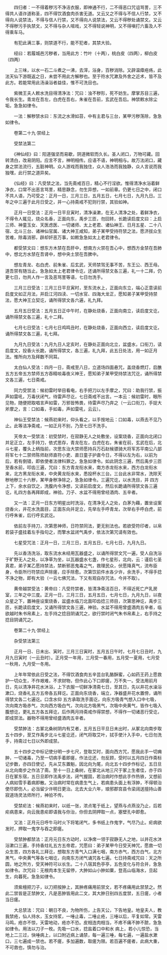 <!-- { "loadSidebar": true } -->
　　四归者：一不得着秽污不净洁衣服，即神通不行，二不得恶口咒诅骂詈，三不得共人语诈道称圣，四不得饮酒食肉杀害无道。又云又之不得与不信人行禁，又不得向人说禁法，不得与信人行禁，又不得向人说禁法，又云不得秽处诵禁文。又云不得秽污手执禁文，又不得与杂人喧戏，又不得轻说神明，又不得嗔打六畜及人不得乘车马。

　　有犯此满三事，则禁道不行，能不犯者，其禁大验。

　　经曰：若履城邑污秽者，当用此方：竹叶（十两），桃白皮（四两），柳白皮（四两）

　　上三味，以水一石二斗煮之一沸，去滓，浴身，百秽消除。又辟温瘴疮疡，此法天仙下游既返之日，未尝不用此方解秽也。至于符水咒漱及外舍之近术，皆不及此方。若能常用此汤澡浴者益佳，惟不可洗目也。

　　紫微王夫人敕水洗目得清净法：咒曰：浊不秽形，死不妨生。摩掌苏目三遍，令我长生。青龙在吾左，白虎在吾右，朱雀在吾前，玄武在吾后。神禁敕水除尘垢，急急如律令。

　　一法：解秽禁水曰：东流之水滑如苔，中有主君与三台，某甲污秽荡除，急急如律令。

　　卷第二十九·禁经上

　　受禁法第二

　　《神仙经》曰：阳道强坚而易歇，阴道微软而久长。圣人闭口，万物可藏。回转清白，改易阴阳。应言不言，神明相传。应语不语，神明相与。故万法闭口，藏身之禁法流行，五脏神明。众人游戏而我独住，众人浩浩而我独静，众人言说而我独嘿，此行禁之道异矣。

　　《仙经》曰：凡受禁之法，当先斋戒百日，精心不行淫欲。惟得清净水浴着鲜净衣，口常不出恶言骂詈，精思静念，勿生异想，一如前章。仍更七日之中，闭口不共人语，乃可受之：正月一日，三月三日，五月五日，七月七日，九月九日。三年之中三遍于此月日受之，并一心持斋戒不犯则行禁，其验如神。

　　正月一日受法：正月一日平旦寅时，清净澡漱，在无人清净之处，着鲜净衣，不得令人辄见，烧众名香，正面向东，禹步三匝，勿回转，长跪读启度文曰：上启三师、神童玉女、天医虑医、一切诸师、太上老君、诸仙神王、日月五星、二十八宿、北斗三台、诸神仙官属、诸大神王咸知，弟子某甲受持符禁之法，愿济拔众生苦难，除毒消邪，辟却奸恶万事，如敕急急如太上老君律令。

　　都受禁文曰：想东方木禁在吾肝中，想南方火禁在吾心中，想西方金禁在吾肺中，想北方水禁在吾肾中，想中央土禁在吾脾中。

　　想左青龙、右白虎、前朱雀、后玄武，天师禁驾无事不苦，东王公、西王母。道吾禁有随当止。急急如太上老君律令讫，还诵所得禁文各三遍，礼一十二拜，仍更七日，勿共人作一言及恶骂詈等语，七日勿洗手。

　　三月三日受法：三月三日平旦寅时，至东流水上，正面向东立，端心正意读前启度文如正月法，并启江河四渎、一切水官、四海大龙正，愿知弟子某甲受持禁法，愿大神王立契讫，诵所得禁文各六遍，礼九拜。

　　五月五日受法：五月五日正中午时，在静处烧香，正面向南立，读启度文讫，诵所得禁文各三遍，礼十二拜。

　　七月七日受法：七月七日鸡鸣丑时，在静处烧香，正面向西立，读启度文讫，诵所得禁文各三遍，礼七拜。

　　九月九日受法：九月九日人定亥时，在静处正面向北立，盆盛水，口衔刀，读启度文，投香火长跪，诵所得禁文，各三遍，礼九拜，此五日处法，用一如正月法。惟所向方及拜数不同耳。

　　太白仙人受法：四月一日，斋戒至八日，立道场四面悬咒，盖烧香燃灯，启醮五方五帝五方禁师五方吞精啖毒夜义神王，愿知弟子某甲受持禁法咒讫，诵所得禁文各三遍，七日斋戒。

　　同力受禁法：候初雷时举目看电，右手把刀以左手摩之，咒曰：助我行禁，振声如雷吼，万毒伏闭气，待雷声尽讫，七日斋戒不出言。一本云：候初雷时，眼所见物，随便把取唱言声如雷，万邪皆怖畏，待雷声尽乃弃之（一云口衔刀，手捉大斧摩之，言：口如毒，手如毒，声如雷吼，云云）。

　　神仙王受禁法：候燕初来时，仰头看之，以手按地云：口如毒，以燕去不见乃止。此等洁净斋戒，一如正月不别，乃至七日不洗手。

　　天帝太一受禁法：初受禁时，在寂静无人之处敷坐，设案烧香，正面向北闭口并足正立，左手持刀，依式思存，青龙在左，白虎在右，朱雀在前，玄武在后，北斗七星，覆头上柄指前，次思东治大禁师愿持兵万石赵候骠骑大将军苏平南公八部将军七十二禁师陈师赵师直符小吏、直日童子护直今日，不得以左为右，以前为后，若有倒错，即依使者法律科罪之。急急如律令。如此阴念三遍，然后禹步三匝至香水前，叩齿三遍，咒曰：东方青龙衔水来，南方赤龙衔水来，西方白龙衔水来，北方黑龙衔水来，中央黄龙衔水来，悉投杯水三台。三台此水非常水，洗除天秽地秽三十六秽，某甲身秽净除之，急急如律令。三遍咒讫，以水洗目，并 四方上下，余水自饮之，洗腹内令净想，又读前启度文，然后长跪诵所得禁文各三遍讫，礼四方各再拜即成，神验。刀子、水盆不得用曾经酒肉、五辛者。

　　又一法：正月一日东方明星出时洗浴，在清净无人之处，白茅为藉，置坐设案烧香火，井花水洗面目，正面东向并足立，先举左手呼青龙，次举右手呼白虎，前行呼朱雀，后行呼玄武讫。

　　依前左手持刀，次第思神师，日符禁同法，更无别法也。若欲受符印者，以帛若袋子盛挂着左手指句之，而擎水盆闭气禹步，依法次第咒请有效也。

　　七星受咒法：正月一日，三月三日，五月五日，七月七日，九月九日。

　　先以香汤洗浴，取东流水未经用瓦器盛之，以诵所得禁文咒一遍，受人自洗浴于旷野无人之处，以净草为坐，以瓦器盛水七盏，作七星形，北向，云：谨启七圣真君，弟子某乙愿持禁法，禁断邪恶鬼毒之气，救理民众，伏愿降真气，流布臣身，令臣所行符禁应声除瘥，应手除愈。次第饮前件水各少许，余洗手，不得手捻不净之物，即有大验（一云七佛咒法，下又有观自存咒法，今并不取）。

　　黄帝越禁受法：黄帝曰：凡受符禁者，皆清净斋洁百日，不得近死亡产乳房室，三年之中三度。正月一日，三月三日，五月五日，七月七日，九月九日，以夜众星之下，置神座设案烧香，盆盛水临刀北面叩齿捻三师目，次第思神讫，禹步三匝，长跪读启度文，又诵所得禁文各三遍，神验。水盆不得用曾盛酒肉五辛者，临欲越时朱书帛素上，左手持之捻目阴诵咒之，欲行禁时闭气朱书帛素上，右手持之捻目阴诵咒之。

　　卷第二十九·禁经上

　　杂受禁法第三

　　正月一日、日未出、寅时，三月三日寅时，五月五日午时，七月七日丑时，九月九日寅时（一云丑时）。正月受一年用，三月受一春用，五月受一夏用，七月受一秋用，九月受一冬用。

　　上年年常依此日受之法，不得饮酒食肉五辛芸台乳酪酥蜜，心如药王药上愿救护一切众生，不作艰难，不求财物，但作此心下口即瘥，万不失一。受法用前月日，先以清净井花水沐浴，上下衣服一切鲜净清斋七日，至其日，先以井花水澡浴漱口，烧香礼五方五帝各五拜讫。正面向东烧香，端立，净器盛井花水置傍，诵所得禁文各二七遍讫。口含水仰 五方承取洗手面讫，向东方吸青气想入口中七吸，次向南方吸赤气，次向西方吸白气，次向北方吸黑气，次吸中央黄气，皆作七吸入腹想讫，更礼五方各五拜讫，后作两月持斋戒作得禁想，不得作一切诸恶行受讫，即成禁法。器物不得用曾经盛酒肉五辛者。

　　受禁肿法：古冢北桑树阴内有艾者，五月五日平旦日未出时，从冢北向南步取五十四步，至艾作禹步北斗七星讫还，闭气将取艾叶，拭手使汁入手中，七日勿洗手，持斋过七日以外即成禁。

　　五十四步之中标记使分明一步七尺，登取艾时，面向西方咒，愿我此手一切痈肿，一切诸毒，乃至一切病手着即瘥，作法讫还，勿反顾，受时以五月四日作斋标记步数，亦四日使记，先从艾东置魁，因北向为尾，向北五十四步作标记，五日旦从北向南步之作法了斋。至十一日上桑树，在冢北从地三尺于冢上生者佳，亦于四日在冢东宿，五日旦即作法禹步法，闭气握固，若治病时作想此手作热铁，又想前人病如雪手着病即散。又治病时常在病患生气上，若病患头面上有浮肿，不得顿治使尽即伤人，必当留少许明日更治。北去大业六年，琅邪郡宫县令梁阔送擅持山善寂道场灵法师所行，神验不传。

　　受禁疟法：候燕初来时，以纸一张，浓点笔于纸上，望燕与点燕没乃止，后若疟病患来，向云我患疟即语我与你治，你但去阴押取一点，塞壁孔中即愈。

　　又法：正月元日呼牛马时火下将笔闭气，多书纸上作鬼字，气尽乃止。疟病欲发时，押取一鬼字与吞之即瘥。

　　受禁肿都禁法：正月元日东方动时，以净席一领于寂静无人之地，以井花水沐浴漱口三遍，手持香炷礼五方五帝君，咒愿曰：弟子某甲今日受天神咒，愿救一切众生苦，四方各礼三拜讫，想取东方青气入口满七咽，南方赤气，西方白气，北方黑气，中央黄气等各七咽讫，向南东方闭气诵咒各七遍。七日持斋戒咒曰：天之所圆，地之所方，受天神符可以长生。二十八宿其色亭亭，五色变化与符合并，急急如律令。次咒曰：无根肉本生无留停，大肿如山小肿如粟，登高山临海水，旦起生，向暮死。急急如律令。

　　须紫檀把刀子，以刀把按肿上，其肿疼痛用前禁文，若不疼痛用此禁禁之。然此二禁皆是正禁肿文，凡是恶肿皆用此二文，其大肿日别四五度禁，五日瘥，小者当日瘥。

　　大总禁法：咒曰：朝日不良，为物所伤，上告天公，下告地皇。地皇夫人，教我禁疮，仙人持水，玉女持浆，一唾止毒，二唾止疮，三唾以后，平复如常。天雷马鸣，疮亦不惊，天雷地动，疮亦不恐。皮相连肉相当，不疼不痛不肿不脓，急急如律令。用法以刀子一枚。先吸一口水，捻盐着口中和水 病上，若小儿惊恐，当 地上二三过，快唾病上，以口附近病上诵禁，每一遍三唾，每七遍，一遍盐水漱口，三七遍成一禁也。若不瘥，多加遍数，取瘥为限。若百遍不瘥者，此病大重，不可救也，慎勿与治。

